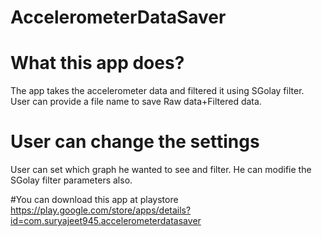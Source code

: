 # AccelerometerDataSaver

# What this app does?
  The app takes the accelerometer data and filtered it using SGolay filter.
  User can provide a file name to save Raw data+Filtered data.
  
 # User can change the settings
  User can set which graph he wanted to see and filter. He can modifie the SGolay filter parameters also.

#You can download this app at playstore
https://play.google.com/store/apps/details?id=com.suryajeet945.accelerometerdatasaver
